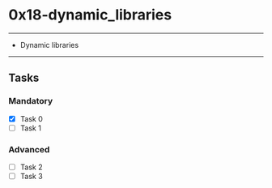 # 0x18-dynamic_libraries

---
* Dynamic libraries
---

## Tasks
### Mandatory
- [x] Task 0
- [ ] Task 1

### Advanced
- [ ] Task 2
- [ ] Task 3
